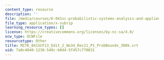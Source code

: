 ```yaml
---
content_type: resource
description: ''
file: /media/courses/6-041sc-probabilistic-systems-analysis-and-applied-probability-fall-2013/7a0c40401238549cb0d45f457c770831_MIT6_041SCF13_Edit_2_No34_Rec21_P1_ProbBounds_300k.vtt
file_type: application/x-subrip
learning_resource_types: []
license: https://creativecommons.org/licenses/by-nc-sa/4.0/
ocw_type: OCWFile
resourcetype: Other
title: MIT6_041SCF13_Edit_2_No34_Rec21_P1_ProbBounds_300k.srt
uid: 7a0c4040-1238-549c-b0d4-5f457c770831
---
```

